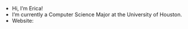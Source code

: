 -  Hi, I’m Erica!
-  I’m currently a Computer Science Major at the University of Houston.
-  Website:

<!---
ericaahayy/ericaahayy is a ✨ special ✨ repository because its `README.md` (this file) appears on your GitHub profile.
You can click the Preview link to take a look at your changes.
--->
